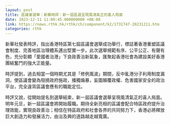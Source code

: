 ```yaml
---
layout: post
title: 區議會選舉｜新華時評：新一屆區選呈現風清氣正的喜人局面
date: 2023-12-11 11:09:45.000000000 +08:00
link: https://news.rthk.hk/rthk/ch/component/k2/1731747-20231211.htm
categories: rthk
---
```


新華社發表時評，指出香港特區第七屆區議會選舉成功舉行，標誌著香港重塑區議會制度、完善地區治理體系邁出堅實一步。此次選舉規範有序、公平公正、有聲有色，充分彰顯「愛國者治港」下良政善治新氣象，匯聚起香港社會為建設美好香港團結奮鬥的強大正能量。

時評提到，過去相當一個時期尤其是「修例風波」期間，反中亂港分子利用制度漏洞，使區議會變為阻撓政府施政，播獨煽暴，妄圖顛覆政權、危害國家安全的政治平台，完全違背區議會應有的職能定位。

時評又說，從開始提名到選舉結束，新一屆區議會選舉呈現風清氣正的喜人局面。明年元旦，新一屆區議會將開始履職。期待全新亮相的區議會配合特區政府提升治理效能，實現良政善治；相信在特區政府和社會各界的共同努力下，香港必將釋放巨大創造力和發展活力，由治及興的道路越走越寬廣。
